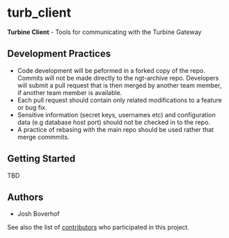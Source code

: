 # turb_client
**Turbine Client** -  Tools for communicating with the Turbine Gateway

## Development Practices

* Code development will be peformed in a forked copy of the repo. Commits will not be 
  made directly to the ngt-archive repo. Developers will submit a pull 
  request that is then merged by another team member, if another team member is available.
* Each pull request should contain only related modifications to a feature or bug fix.  
* Sensitive information (secret keys, usernames etc) and configuration data 
  (e.g database host port) should not be checked in to the repo.
* A practice of rebasing with the main repo should be used rather that merge commmits.

## Getting Started

TBD

## Authors

* Josh Boverhof

See also the list of [contributors](https://github.com/CCSI-Toolset/turb_client/contributors) who participated in this project.
